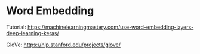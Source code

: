 # Word Embedding 

Tutorial: https://machinelearningmastery.com/use-word-embedding-layers-deep-learning-keras/

GloVe: https://nlp.stanford.edu/projects/glove/

